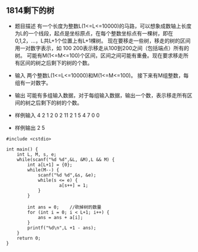 1814剩下的树
--------

- 题目描述
有一个长度为整数L(1<=L<=10000)的马路，可以想象成数轴上长度为L的一个线段，起点是坐标原点，在每个整数坐标点有一棵树，即在0,1,2，...，L共L+1个位置上有L+1棵树。
    现在要移走一些树，移走的树的区间用一对数字表示，如 100 200表示移走从100到200之间（包括端点）所有的树。
    可能有M(1<=M<=100)个区间，区间之间可能有重叠。现在要求移走所有区间的树之后剩下的树的个数。

- 输入
两个整数L(1<=L<=10000)和M(1<=M<=100)。
    接下来有M组整数，每组有一对数字。

- 输出
 可能有多组输入数据，对于每组输入数据，输出一个数，表示移走所有区间的树之后剩下的树的个数。

- 样例输入
4 2
1 2
0 2
11 2
1 5
4 7
0 0
- 样例输出
2
5

```
#include <cstdio>

int main() {
    int L, M, s, e;
    while(scanf("%d %d",&L, &M),L && M) {
        int a[L+1] = {0};
        while(M--) {
            scanf("%d %d",&s, &e);
            while(s <= e) {
                    a[s++] = 1;
            }
        }
         
        int ans = 0;    //砍掉树的数量
        for (int i = 0; i < L+1; i++) {
            ans = ans + a[i];
        }
        printf("%d\n",L +1 - ans);
    }
    return 0;
}
```

